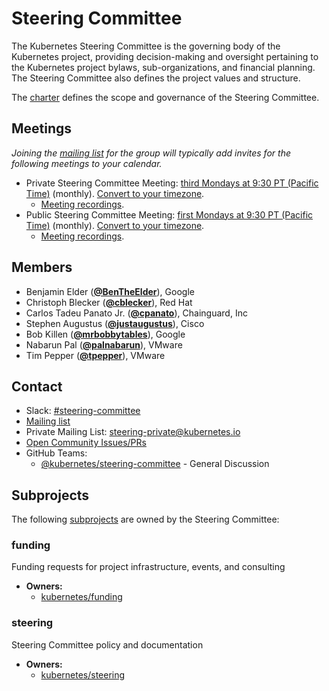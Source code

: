 <!---
This is an autogenerated file!

Please do not edit this file directly, but instead make changes to the
sigs.yaml file in the project root.

To understand how this file is generated, see https://git.k8s.io/community/generator/README.md
--->
# Steering Committee

The Kubernetes Steering Committee is the governing body of the Kubernetes project, providing decision-making and oversight pertaining to the Kubernetes project bylaws, sub-organizations, and financial planning. The Steering Committee also defines the project values and structure.

The [charter](https://git.k8s.io/steering/charter.md) defines the scope and governance of the Steering Committee.

## Meetings
*Joining the [mailing list](https://groups.google.com/a/kubernetes.io/forum/#!forum/steering) for the group will typically add invites for the following meetings to your calendar.*
* Private Steering Committee Meeting: [third Mondays at 9:30 PT (Pacific Time)](https://bit.ly/k8s-steering-wd) (monthly). [Convert to your timezone](http://www.thetimezoneconverter.com/?t=9:30&tz=PT%20%28Pacific%20Time%29).
  * [Meeting recordings](https://www.youtube.com/watch?v=YAzgJRQxsdc&list=PL69nYSiGNLP1yP1B_nd9-drjoxp0Q14qM).
* Public Steering Committee Meeting: [first Mondays at 9:30 PT (Pacific Time)](https://bit.ly/k8s-steering-wd) (monthly). [Convert to your timezone](http://www.thetimezoneconverter.com/?t=9:30&tz=PT%20%28Pacific%20Time%29).
  * [Meeting recordings](https://www.youtube.com/watch?v=YAzgJRQxsdc&list=PL69nYSiGNLP1yP1B_nd9-drjoxp0Q14qM).

## Members

* Benjamin Elder (**[@BenTheElder](https://github.com/BenTheElder)**), Google
* Christoph Blecker (**[@cblecker](https://github.com/cblecker)**), Red Hat
* Carlos Tadeu Panato Jr. (**[@cpanato](https://github.com/cpanato)**), Chainguard, Inc
* Stephen Augustus (**[@justaugustus](https://github.com/justaugustus)**), Cisco
* Bob Killen (**[@mrbobbytables](https://github.com/mrbobbytables)**), Google
* Nabarun Pal (**[@palnabarun](https://github.com/palnabarun)**), VMware
* Tim Pepper (**[@tpepper](https://github.com/tpepper)**), VMware

## Contact
- Slack: [#steering-committee](https://kubernetes.slack.com/messages/steering-committee)
- [Mailing list](https://groups.google.com/a/kubernetes.io/forum/#!forum/steering)
- Private Mailing List: steering-private@kubernetes.io
- [Open Community Issues/PRs](https://github.com/kubernetes/community/labels/committee%2Fsteering)
- GitHub Teams:
    - [@kubernetes/steering-committee](https://github.com/orgs/kubernetes/teams/steering-committee) - General Discussion

## Subprojects

The following [subprojects][subproject-definition] are owned by the Steering Committee:
### funding
Funding requests for project infrastructure, events, and consulting
- **Owners:**
  - [kubernetes/funding](https://github.com/kubernetes/funding/blob/master/OWNERS)
### steering
Steering Committee policy and documentation
- **Owners:**
  - [kubernetes/steering](https://github.com/kubernetes/steering/blob/master/OWNERS)

[subproject-definition]: https://github.com/kubernetes/community/blob/master/governance.md#subprojects
<!-- BEGIN CUSTOM CONTENT -->

<!-- END CUSTOM CONTENT -->
